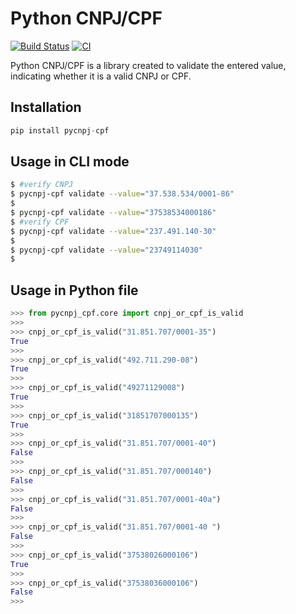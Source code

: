 # Python CNPJ/CPF

[![Build Status](https://dev.azure.com/omorenodovale/pycnpj-cpf/_apis/build/status%2Fpycnpj-cpf?branchName=main)](https://dev.azure.com/omorenodovale/pycnpj-cpf/_build/latest?definitionId=5&branchName=main)
[![CI](https://github.com/carlos-moreno/pycnpj-cpf/actions/workflows/main.yml/badge.svg)](https://github.com/carlos-moreno/pycnpj-cpf/actions/workflows/main.yml)

Python CNPJ/CPF is a library created to validate the entered value, indicating whether it is a valid CNPJ or CPF.

## Installation

```py
pip install pycnpj-cpf
```


## Usage in CLI mode

```sh
$ #verify CNPJ
$ pycnpj-cpf validate --value="37.538.534/0001-86"
$
$ pycnpj-cpf validate --value="37538534000186"
$ #verify CPF
$ pycnpj-cpf validate --value="237.491.140-30"
$
$ pycnpj-cpf validate --value="23749114030"
$
```

## Usage in Python file

```py
>>> from pycnpj_cpf.core import cnpj_or_cpf_is_valid
>>>
>>> cnpj_or_cpf_is_valid("31.851.707/0001-35")
True
>>>
>>> cnpj_or_cpf_is_valid("492.711.290-08")
True
>>>
>>> cnpj_or_cpf_is_valid("49271129008")
True
>>>
>>> cnpj_or_cpf_is_valid("31851707000135")
True
>>>
>>> cnpj_or_cpf_is_valid("31.851.707/0001-40")
False
>>>
>>> cnpj_or_cpf_is_valid("31.851.707/000140")
False
>>>
>>> cnpj_or_cpf_is_valid("31.851.707/0001-40a")
False
>>>
>>> cnpj_or_cpf_is_valid("31.851.707/0001-40 ")
False
>>>
>>> cnpj_or_cpf_is_valid("37538026000106")
True
>>>
>>> cnpj_or_cpf_is_valid("37538036000106")
False
>>>
```
